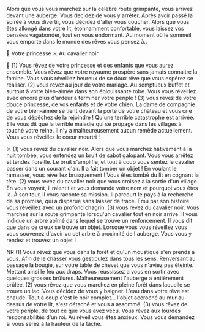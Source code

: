 Alors que vous vous marchez sur la célèbre route grimpante, vous arrivez devant une auberge. Vous decidez de vous y arrêter. Après avoir passé la soirée à vous divertir, vous décidez d'aller vous coucher. Alors que vous êtes allongé dans votre lit, étonnamment confortable, vous laissez vos pensées vagabonder, tout en vous endormant. Au moment où le sommeil vous emporte dans le monde des rêves vous pensez à..

👸 Votre princesse
⚔ Au cavalier noir

👸
(1) Vous rêvez de votre princesse et des enfants que vous aurez ensemble. Vous rêvez que votre royaume prospère sans jamais connaitre la famine. Vous vous réveillez heureux de se doux rêve que vous espérez se réaliser.
(2) vous revez au jour de votre mariage. Au somptueux buffet et surtout à votre bien-aimée dans son éblouissante robe. Vous vous réveillez avec encore plus d'ardeur à terminer votre périple !
(3) vous revez de votre douce princesse, de vos enfants et de votre chien. La dame de compagnie de votre bien-aimée se tient devant la porte de votre château et vous crie de vous dépêchez de la rejoindre ! Qu'une terrible catastrophe est arrivée. Elle vous dit que la terrible maladie qui se propage dans les villages à touché votre reine. Il n'y a malheureusement aucun remède actuellement. Vous vous réveillez le coeur meurtri !

⚔
(1) vous revez du cavalier noir. Alors que vous marchez hâtivement à la nuit tombée, vous entendez un bruit de sabot galopant. Vous vous arrêtez et tendez l'oreille. Le bruit s'amplifie, et tout à coup vous sentez le cavalier passer dans un courant d'air. Il a fait tomber un objet ! En voulant le ramasser, vous réveillez brusquement ! Vous êtes tombé du lit en cognant la tête.
(2) vous revez du cavalier noir que vous croisez à la sortie d'un village. En vous voyant, il ralentit et vous demande votre nom et pourquoi vous êtes là. À son tour, il vous raconte sa mission. Il parcourt le pays à la recherche de sa promise, qui a disparue sans laisser de trace. Ému par son histoire vous réveillez avec un profond chagrin.
(3) vous rêvez du cavalier noir. Vous marchez sur la route grimpante lorsqu'un cavalier tout en noir arrive. Il vous indique un arbre abîmé dans lequel se trouve un renfoncement. Il vous dit que dans ce creux se trouve un objet. Lorsque vous vous réveillez vous vous souvenez d'avoir vu cet arbre à proximité de l'auberge. Vous vous y rendez et trouvez un objet !

NR
(1) Vous rêvez que vous dans la forêt et qu'un moustique s'en prends a vous. Afin de le chasser vous gesticulez dans tous les sens. Renversant au passage la bougie, sur votre table de chevet que vous n'aviez pas éteinte. Mettant ainsi le feu aux draps. Vous réussissez a vous en sortir avec quelques grosses brûlures. Malheureusement l'auberge a entièrement brûlée.
(2) vous rêvez que vous marchez en pleine forêt dans laquelle se trouve un lac. Vous décidez de vous y baigner. L'eau dans votre rêve est chaude. Tout à coup c'est le noir complet... l'objet accroché au mur au-dessus de votre lit, s'est détaché et vous a assommé.
(3) vous rêvez de votre périple, de tout ce que vous avez vécu. Vous rêvez aux lourdes responsabilités d'un roi. Au réveil vous êtes anxieux. Vous vous demandez si vous serez à la hauteur de la tâche.
